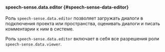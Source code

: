 #### speech-sense.data.editor {#speech-sense-data-editor}

Роль `speech-sense.data.editor` позволяет загружать диалоги в подключения проекта или пространства, оценивать диалоги и писать комментарии к ним в системе.

Роль `speech-sense.data.editor` включает в себя все разрешения роли `speech-sense.data.viewer`.